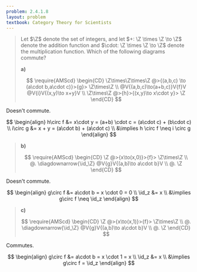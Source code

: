 ```yaml
---
problem: 2.4.1.8 
layout: problem
textbook: Category Theory for Scientists
---
```


<!--
https://math.meta.stackexchange.com/questions/2324/how-to-draw-a-commutative-diagram
-->

> Let $\Z$ denote the set of integers, and let $+: \Z \times \Z \to \Z$ denote
> the addition function and $\cdot: \Z \times \Z \to \Z$ denote the
> multiplication function. Which of the following diagrams commute?
>
> **a)**  
>
> $$
\require{AMScd}
\begin{CD}
\Z\times\Z\times\Z @>{(a,b,c) \to (a\cdot b,a\cdot c)}>{g}> \Z\times\Z \\
@V{(a,b,c)\to(a+b,c)}V{f}V @V{i}V{(x,y)\to x+y}V \\
\Z\times\Z @>{h}>{(x,y)\to x\cdot y}> \Z
\end{CD}
$$

Doesn't commute.   

$$
\begin{align}
h\circ f &= x\cdot y = (a+b) \cdot c = (a\cdot c) + (b\cdot c) \\
i\circ g &= x + y = (a\cdot b) + (a\cdot c) \\
&\implies h \circ f \neq i \circ g
\end{align}
$$

> **b)**
> 
> $$
\require{AMScd}
\begin{CD}
\Z @>{x\to(x,0)}>{f}> \Z\times\Z \\
@. \diagdownarrow{\id_\Z} @V{g}V{(a,b)\to a\cdot b}V \\
@. \Z
\end{CD}
$$

Doesn't commute.

$$
\begin{align}
g\circ f &= a\cdot b = x \cdot 0 = 0 \\
\id_z &= x \\
&\implies g\circ f \neq \id_z
\end{align}
$$

> **c)**
> 
> $$
\require{AMScd}
\begin{CD}
\Z @>{x\to(x,1)}>{f}> \Z\times\Z \\
@. \diagdownarrow{\id_\Z} @V{g}V{(a,b)\to a\cdot b}V \\
@. \Z
\end{CD}
$$

Commutes.

$$
\begin{align}
g\circ f &= a\cdot b = x \cdot 1 = x \\
\id_z &= x \\
&\implies g\circ f = \id_z
\end{align}
$$
